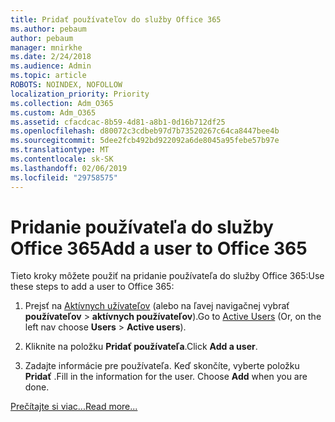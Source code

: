 ```yaml
---
title: Pridať používateľov do služby Office 365
ms.author: pebaum
author: pebaum
manager: mnirkhe
ms.date: 2/24/2018
ms.audience: Admin
ms.topic: article
ROBOTS: NOINDEX, NOFOLLOW
localization_priority: Priority
ms.collection: Adm_O365
ms.custom: Adm_O365
ms.assetid: cfacdcac-8b59-4d81-a8b1-0d16b712df25
ms.openlocfilehash: d80072c3cdbeb97d7b73520267c64ca8447bee4b
ms.sourcegitcommit: 5dee2fcb492bd922092a6de8045a95febe57b97e
ms.translationtype: MT
ms.contentlocale: sk-SK
ms.lasthandoff: 02/06/2019
ms.locfileid: "29758575"
---
```

# <a name="add-a-user-to-office-365"></a><span data-ttu-id="b7ece-102">Pridanie používateľa do služby Office 365</span><span class="sxs-lookup"><span data-stu-id="b7ece-102">Add a user to Office 365</span></span>

<span data-ttu-id="b7ece-103">Tieto kroky môžete použiť na pridanie používateľa do služby Office 365:</span><span class="sxs-lookup"><span data-stu-id="b7ece-103">Use these steps to add a user to Office 365:</span></span>
  
1. <span data-ttu-id="b7ece-104">Prejsť na [Aktívnych užívateľov](https://admin.microsoft.com/Adminportal/Home?source=applauncher#/users) (alebo na ľavej navigačnej vybrať **používateľov** \> **aktívnych používateľov**).</span><span class="sxs-lookup"><span data-stu-id="b7ece-104">Go to [Active Users](https://admin.microsoft.com/Adminportal/Home?source=applauncher#/users) (Or, on the left nav choose **Users** \> **Active users**).</span></span>
    
2. <span data-ttu-id="b7ece-105">Kliknite na položku **Pridať používateľa**.</span><span class="sxs-lookup"><span data-stu-id="b7ece-105">Click **Add a user**.</span></span>
    
3. <span data-ttu-id="b7ece-p101">Zadajte informácie pre používateľa. Keď skončíte, vyberte položku **Pridať** .</span><span class="sxs-lookup"><span data-stu-id="b7ece-p101">Fill in the information for the user. Choose **Add** when you are done.</span></span> 
    
[<span data-ttu-id="b7ece-108">Prečítajte si viac...</span><span class="sxs-lookup"><span data-stu-id="b7ece-108">Read more...</span></span>](https://support.office.com/article/1970f7d6-03b5-442f-b385-5880b9c256ec)
  

